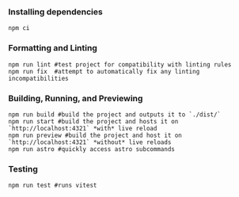 ### Installing dependencies

```shell
npm ci
```

### Formatting and Linting

```shell
npm run lint #test project for compatibility with linting rules
npm run fix  #attempt to automatically fix any linting incompatibilities

```

### Building, Running, and Previewing

```shell
npm run build #build the project and outputs it to `./dist/`
npm run start #build the project and hosts it on `http://localhost:4321` *with* live reload
npm run preview #build the project and host it on `http://localhost:4321` *without* live reloads
npm run astro #quickly access astro subcommands
```

### Testing

```shell
npm run test #runs vitest
```
